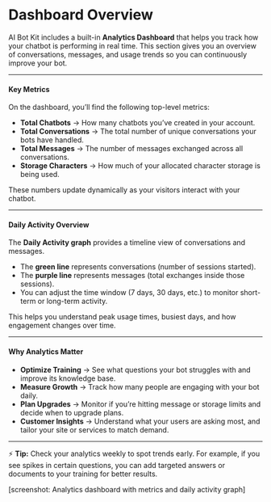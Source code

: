 # Dashboard Overview

AI Bot Kit includes a built-in **Analytics Dashboard** that helps you track how your chatbot is performing in real time. This section gives you an overview of conversations, messages, and usage trends so you can continuously improve your bot.

***

#### Key Metrics

On the dashboard, you’ll find the following top-level metrics:

* **Total Chatbots** → How many chatbots you’ve created in your account.
* **Total Conversations** → The total number of unique conversations your bots have handled.
* **Total Messages** → The number of messages exchanged across all conversations.
* **Storage Characters** → How much of your allocated character storage is being used.

These numbers update dynamically as your visitors interact with your chatbot.

***

#### Daily Activity Overview

The **Daily Activity graph** provides a timeline view of conversations and messages.

* The **green line** represents conversations (number of sessions started).
* The **purple line** represents messages (total exchanges inside those sessions).
* You can adjust the time window (7 days, 30 days, etc.) to monitor short-term or long-term activity.

This helps you understand peak usage times, busiest days, and how engagement changes over time.

***

#### Why Analytics Matter

* **Optimize Training** → See what questions your bot struggles with and improve its knowledge base.
* **Measure Growth** → Track how many people are engaging with your bot daily.
* **Plan Upgrades** → Monitor if you’re hitting message or storage limits and decide when to upgrade plans.
* **Customer Insights** → Understand what your users are asking most, and tailor your site or services to match demand.

***

⚡ **Tip:** Check your analytics weekly to spot trends early. For example, if you see spikes in certain questions, you can add targeted answers or documents to your training for better results.

\[screenshot: Analytics dashboard with metrics and daily activity graph]
